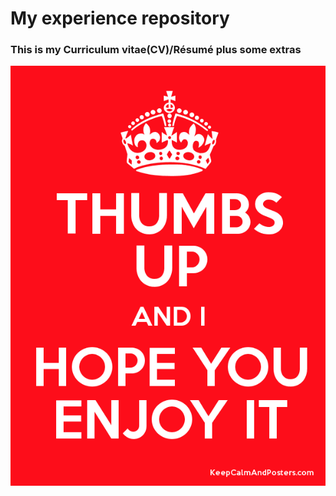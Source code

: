 # My experience repository 
### This is my Curriculum vitae(CV)/Résumé plus some extras

![Closing image](/assets/hope_you_enjoy.png)
